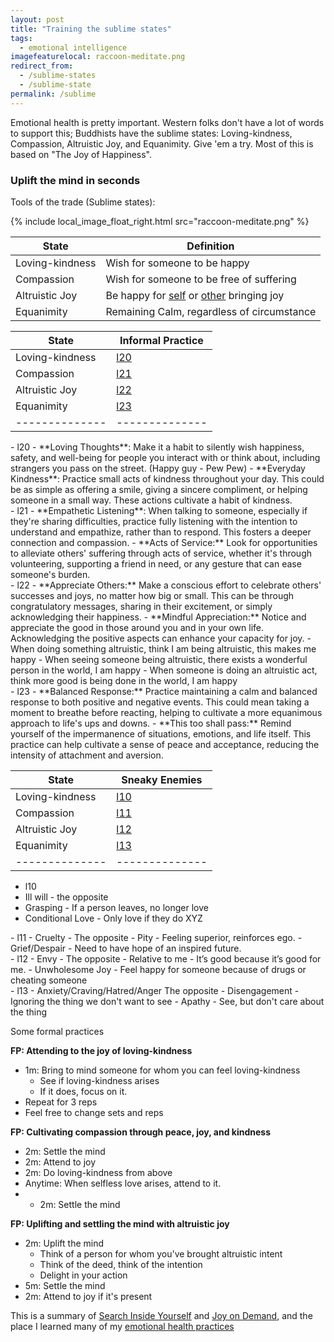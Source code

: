 ```yaml
---
layout: post
title: "Training the sublime states"
tags:
  - emotional intelligence
imagefeaturelocal: raccoon-meditate.png
redirect_from:
  - /sublime-states
  - /sublime-state
permalink: /sublime
---
```


Emotional health is pretty important. Western folks don't have a lot of words to support this; Buddhists have the sublime states: Loving-kindness, Compassion, Altruistic Joy, and Equanimity. Give 'em a try. Most of this is based on "The Joy of Happiness".

### Uplift the mind in seconds

Tools of the trade (Sublime states):

{% include local_image_float_right.html src="raccoon-meditate.png" %}

| State           | Definition                                                   |
| --------------- | ------------------------------------------------------------ |
| Loving-kindness | Wish for someone to be happy                                 |
| Compassion      | Wish for someone to be free of suffering                     |
| Altruistic Joy  | Be happy for [self](/joy) or [other](/touching) bringing joy |
| Equanimity      | Remaining Calm, regardless of circumstance                   |

| State           | Informal Practice |
| --------------- | ----------------- |
| Loving-kindness | [l20](l20)        |
| Compassion      | [l21](l21)        |
| Altruistic Joy  | [l22](l22)        |
| Equanimity      | [l23](l23)        |
| --------------  | --------------    |

<div> </div>
- l20
- **Loving Thoughts**: Make it a habit to silently wish happiness, safety, and well-being for people you interact with or think about, including strangers you pass on the street. (Happy guy - Pew Pew)
- **Everyday Kindness**: Practice small acts of kindness throughout your day. This could be as simple as offering a smile, giving a sincere compliment, or helping someone in a small way. These actions cultivate a habit of kindness.

<div> </div>
- l21
- **Empathetic Listening**: When talking to someone, especially if they're sharing difficulties, practice fully listening with the intention to understand and empathize, rather than to respond. This fosters a deeper connection and compassion.
- **Acts of Service:** Look for opportunities to alleviate others' suffering through acts of service, whether it's through volunteering, supporting a friend in need, or any gesture that can ease someone's burden.

<div> </div>
- l22
- **Appreciate Others:** Make a conscious effort to celebrate others' successes and joys, no matter how big or small. This can be through congratulatory messages, sharing in their excitement, or simply acknowledging their happiness.
- **Mindful Appreciation:** Notice and appreciate the good in those around you and in your own life. Acknowledging the positive aspects can enhance your capacity for joy.
- When doing something altruistic, think I am being altruistic, this makes me happy
- When seeing someone being altruistic, there exists a wonderful person in the world, I am happy
- When someone is doing an altruistic act, think more good is being done in the world, I am happy

<div> </div>
- l23
- **Balanced Response:** Practice maintaining a calm and balanced response to both positive and negative events. This could mean taking a moment to breathe before reacting, helping to cultivate a more equanimous approach to life's ups and downs.
- **This too shall pass:** Remind yourself of the impermanence of situations, emotions, and life itself. This practice can help cultivate a sense of peace and acceptance, reducing the intensity of attachment and aversion.

<div> </div>

| State           | Sneaky Enemies |
| --------------- | -------------- |
| Loving-kindness | [l10](l10)     |
| Compassion      | [l11](l11)     |
| Altruistic Joy  | [l12](l12)     |
| Equanimity      | [l13](l13)     |
| --------------  | -------------- |

- l10
- Ill will - the opposite
- Grasping - If a person leaves, no longer love
- Conditional Love - Only love if they do XYZ

<div> </div>
- l11
- Cruelty - The opposite
- Pity - Feeling superior, reinforces ego.
- Grief/Despair - Need to have hope of an inspired future.

<div> </div>
- l12
- Envy - The opposite
- Relative to me - It’s good because it’s good for me.
- Unwholesome Joy - Feel happy for someone because of drugs or cheating someone
<div> </div>
- l13
- Anxiety/Craving/Hatred/Anger The opposite
- Disengagement - Ignoring the thing we don't want to see
- Apathy - See, but don't care about the thing
<div> </div>

Some formal practices

**FP: Attending to the joy of loving-kindness**

- 1m: Bring to mind someone for whom you can feel loving-kindness
  - See if loving-kindness arises
  - If it does, focus on it.
- Repeat for 3 reps
- Feel free to change sets and reps

**FP: Cultivating compassion through peace, joy, and kindness**

- 2m: Settle the mind
- 2m: Attend to joy
- 2m: Do loving-kindness from above
- Anytime: When selfless love arises, attend to it.
- - 2m: Settle the mind

**FP: Uplifting and settling the mind with altruistic joy**

- 2m: Uplift the mind
  - Think of a person for whom you've brought altruistic intent
  - Think of the deed, think of the intention
  - Delight in your action
- 5m: Settle the mind
- 2m: Attend to joy if it's present

This is a summary of [Search Inside Yourself](http://www.amazon.com/gp/product/B0070XF474/ref=dp-kindle-redirect?ie=UTF8&btkr=1) and [Joy on Demand](https://www.amazon.com/Joy-Demand-Discovering-Happiness-Within/dp/0062378872), and the place I learned many of my [emotional health practices](/emotional-health)
